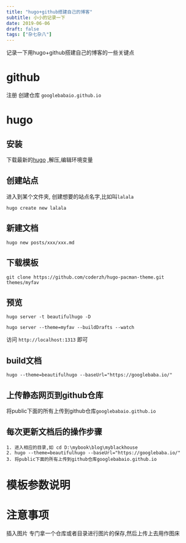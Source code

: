 ```yaml
---
title: "hugo+github搭建自己的博客"
subtitle: 小小的记录一下
date: 2019-06-06
draft: false
tags: ["杂七杂八"]
---
```


记录一下用hugo+github搭建自己的博客的一些关键点
<!--more-->

# github
注册
创建仓库 `googlebabaio.github.io`

# hugo

## 安装
下载最新的[hugo](https://github.com/gohugoio/hugo/releases)   ,解压,编辑环境变量

## 创建站点
进入到某个文件夹, 创建想要的站点名字,比如叫`lalala`
```
hugo create new lalala
```

## 新建文档
```
hugo new posts/xxx/xxx.md
```

## 下载模板
```
git clone https://github.com/coderzh/hugo-pacman-theme.git themes/myfav
```

## 预览
```
hugo server -t beautifulhugo -D

hugo server --theme=myfav --buildDrafts --watch
```
访问 `http://localhost:1313` 即可

## build文档
```
hugo --theme=beautifulhugo --baseUrl="https://googlebaba.io/"
```

## 上传静态网页到github仓库
将public下面的所有上传到github仓库`googlebabaio.github.io`

## 每次更新文档后的操作步骤
```
1. 进入相应的目录,如 cd D:\mybook\blog\myblackhouse
2. hugo --theme=beautifulhugo --baseUrl="https://googlebaba.io/"
3. 将public下面的所有上传到github仓库googlebabaio.github.io
```

# 模板参数说明


# 注意事项
插入图片
专门拿一个仓库或者目录进行图片的保存,然后上传上去用作图床
